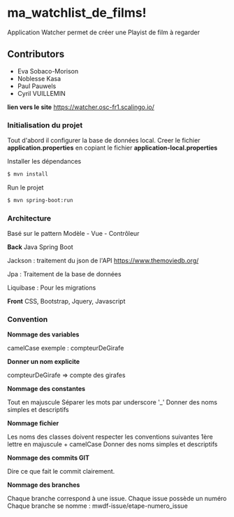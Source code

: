 # ma_watchlist_de_films!


Application Watcher permet de créer une Playist de film à regarder

## Contributors

  - Eva Sobaco-Morison
  - Noblesse Kasa
  - Paul Pauwels
  - Cyril VUILLEMIN
  
**lien vers le site** 
https://watcher.osc-fr1.scalingo.io/  
  
### Initialisation du projet

Tout d'abord il configurer la base de données local.
Creer le fichier **application.properties** en copiant le fichier **application-local.properties**

Installer les dépendances
```sh
$ mvn install
```

Run le projet
```sh
$ mvn spring-boot:run
```

### Architecture
Basé sur le pattern Modèle - Vue - Contrôleur

**Back**
Java Spring Boot

Jackson : traitement du json de l'API https://www.themoviedb.org/

Jpa : Traitement de la base de données

Liquibase : Pour les migrations

**Front**
CSS, Bootstrap, Jquery, Javascript

### Convention
**Nommage des variables**

camelCase exemple : compteurDeGirafe

**Donner un nom explicite**

compteurDeGirafe => compte des girafes

**Nommage des constantes**

Tout en majuscule
Séparer les mots par underscore '_'
Donner des noms simples et descriptifs

**Nommage fichier**

Les noms des classes doivent respecter les conventions suivantes 
1ère lettre en majuscule + camelCase
Donner des noms simples et descriptifs

**Nommage des commits GIT**

Dire ce que fait le commit clairement.

**Nommage des branches**

Chaque branche correspond à une issue.
Chaque issue possède un numéro
Chaque branche se nomme : mwdf-issue/etape-numero_issue
